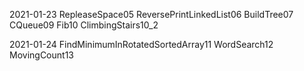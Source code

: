 

2021-01-23
RepleaseSpace05
ReversePrintLinkedList06
BuildTree07
CQueue09
Fib10
ClimbingStairs10_2


2021-01-24
FindMinimumInRotatedSortedArray11
WordSearch12
MovingCount13
